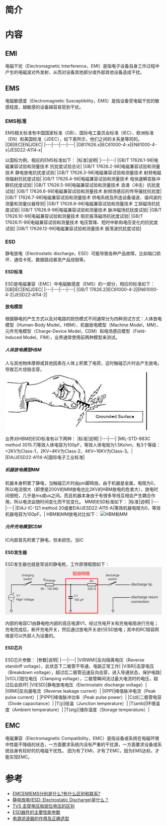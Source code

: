简介
===
内容
===
## EMI
  电磁干扰（Electromagnetic Interference，EMI）是指电子设备自身工作过程中产生的电磁波对外发射，从而对设备其他部分或外部其他设备造成干扰。

## EMS
  电磁敏感度（Electromagnetic Susceptibility，EMS）是指设备受电磁干扰的敏感程度，越敏感的设备越容易受到干扰。

### EMS标准
  EMS相关标准有中国国家标准（GB）、国际电工委员会标准（IEC）、欧洲标准（EN）和美国标准（JDEC），如下表所示，他们之间的关系是等同的。
|GB|IEC|EN|JDEC|
|---|---|---|---|
|GB17626.x|IEC61000-4-x|EN61000-4-x|JESD22-A114-x|

  以国标为例，相应的EMS标准如下：
|标准|说明|
|---|---|
|GB/T 17626.1-98|电磁兼容试验和测量技术 抗扰度试验总论|
|GB/T 17626.2-98|电磁兼容试验和测量技术 静电放电抗扰度试验|
|GB/T 17626.3-98|电磁兼容试验和测量技术 射频电磁场辐射抗扰度试验|
|GB/T 17626.4-98|电磁兼容试验和测量技术 电快速瞬变脉冲群抗扰度试验|
|GB/T 17626.5-99|电磁兼容试验和测量技术 浪涌（冲击）抗扰度试验|
|GB/T 17626.6-98|电磁兼容试验和测量技术 射频场感应的传导骚扰抗扰度|
|GB/T 17626.7-98|电磁兼容试验和测量技术 供电系统及所连设备谐波、谐间波的测量和测量仪器导则|
|GB/T 17626.8-98|电磁兼容试验和测量技术 工频磁场抗扰度试验|
|GB/T 17626.9-98|电磁兼容试验和测量技术 脉冲磁场抗扰度试验|
|GB/T 17626.10-98|电磁兼容试验和测量技术 阻尼振荡磁场抗扰度试验|
|GB/T 17626.11-99|电磁兼容试验和测量技术 电压暂降、短时中断和电压变化的抗扰度试验|
|GB/T 17626.12-99|电磁兼容试验和测量技术 振荡波抗扰度试验|

### ESD
  静电放电（Electrostatic discharge，ESD）可能导致各种产品故障，比如端口损坏、通信卡死、数据跳动甚至产品烧毁等。

#### ESD标准
  ESD是电磁兼容（EMC）中电磁敏感度（EMS）的一部分，相应的标准如下：
|GB|IEC|EN|JDEC|
|---|---|---|---|
|GB/T 17626.2|IEC61000-4-2|EN61000-4-2|JESD22-A114-2|

#### 放电模型
  根据静电的产生方式以及对电路的损伤模式不同通常分为四种测试方式：人体放电模型（Human-Body Model，HBM）、机器放电模型（Machine Model，MM）、元件充电模型（Charge-Device Model，CDM）和电场感应模型（Field-Induced Model，FIM），业界通常使用前两种模型来测试。

##### 人体放电模型HBM
  人与其他物体摩擦或其他因素在人体上积累了电荷，这时触碰芯片时会产生放电，导致芯片烧毁击穿。
![HBM](pic/HBM.jpg)

  业界对HBM的ESD标准有以下两种：
|标准|说明|
|---|---|
|MIL-STD-883C method 3015.7|等效人体电容为100pF，等效人体电阻为1.5Kohm，有3个等级：<2KV为Class-1，2KV~4KV为Class-2，4KV~16KV为Class-3。|
|EIA/JESD22-A114-A|国际电子工业标准|

##### 机器放电模型MM
  机器本身积累了静电，当触碰芯片时由pin脚释放。由于机器是金属，电阻为0，所以电流很大（即使是200V的MM放电也比2KV的HBM放电的危害大），放电时间很短，几乎是ms或us之间。而且机器本身由于有很多导线互相会产生耦合作用，所以电流会随时间变化而干扰变化。
  MM的ESD标准如下：
|标准|说明|
|---|---|
|EIAJ-IC-121 method 20或者EIA/JESD22-A115-A|等效机器电阻为0，等效机器电容为100pF。|
  HBM和MM放电对比如下：
![HBM和MM](pic/HBM和MM.jpg)

##### 元件充电模型CDM
  IC内部首先积累了静电，但未损伤，当IC

#### ESD发生器
  ESD发生器也就是常说的静电枪，工作原理框图如下：
![ESD发生器](pic/ESD发生器.jpg)

  内部的电容C1由静电枪内部的高压电源V1，经过充电开关和充电电阻进行充电；充电完成后，断开充电开关，然后通过放电开关进行ESD放电；其中的RC阻容网络是可以外部人为设置的。

#### ESD芯片
  ESD芯片参数：
|参数|说明|
|---|---|
|V(RWM)|反向隔离电压（Reverse standoff voltage），此状态下二极管不导通，电路正常工作|
|V(BR)|击穿电压（Breakdown voltage），超过后二极管迅速反向击穿，进入导通状态，保护电路|
|V(CL)|钳位电压（Clamping voltage），二极管瞬间流过最大电流时的电压，超过后会损坏|
|V(ESD)|静电放电电压（Electrostatic discharge voltage）|
|I(RM)|反向漏电流（Reverse leakage current）|
|I(PP)|峰值脉冲电流（Peak pulse current）|
|P(PP)|峰值脉冲功率（Peak pulse power）|
|C(d)|二极管电容（Diode capacitance）|
|T(j)|结温（Junction temperature）|
|T(amb)|环境温度（Ambient temperature）|
|T(stg)|储存温度（Storage temperature）|

## EMC
  电磁兼容（Electromagnetic Compatibility，EMC）是指设备或系统在电磁环境中性能不降级的状态，一方面要求系统内没有严重的干扰源，一方面要求设备或系统自身有较好的抗电磁干扰性。
  因为有了EMI，才有了EMC，因为EMS达标，才能实现EMC。

参考
===
* [EMCEMIEMS分别是什么?有什么区别和联系?](https://wenku.baidu.com/view/e8d3d626a5c30c22590102020740be1e650ecca7?bfetype=new)
* [静电放电(ESD: Electrostatic Discharge)是什么？](https://www.elecfans.com/d/823707.html)
* [TVS 击穿电压和钳位电压的区别](https://blog.csdn.net/weixin_41349207/article/details/105857924)
* [ESD器件的主要性能参数](https://blog.csdn.net/LUOHUATINGYUSHENG/article/details/93138162)
* [电源滤波器的作用及正确选型](https://www.to8to.com/yezhu/v5982.html)